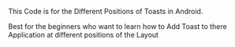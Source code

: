 
This Code is for the Different Positions of Toasts in Android.

Best for the beginners who want to learn how to Add Toast to there Application at 
different positions of the Layout 